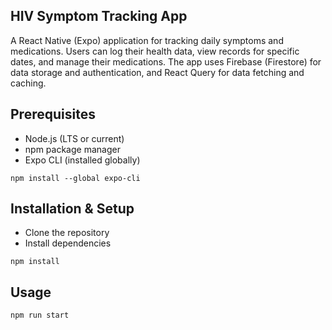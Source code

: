 ## HIV Symptom Tracking App

A React Native (Expo) application for tracking daily symptoms and medications. Users can log their health data, view records for specific dates, and manage their medications. 
The app uses Firebase (Firestore) for data storage and authentication, and React Query for data fetching and caching. 

## Prerequisites
- Node.js (LTS or current)
- npm package manager
- Expo CLI (installed globally)
```
npm install --global expo-cli
```
## Installation & Setup
- Clone the repository
- Install dependencies
```
npm install
```

## Usage
```
npm run start
```

